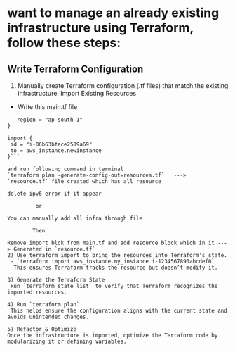 # want to manage an already existing infrastructure using Terraform, follow these steps:

## Write Terraform Configuration

1) Manually create Terraform configuration (.tf files) that match the existing infrastructure.
Import Existing Resources
 - Write this main.tf file

 ```provider "aws"{
    region = "ap-south-1"
}

import {
  id = "i-06b63bfece2589a69"
  to = aws_instance.newinstance
}```

and run following command in terminal 
`terraform plan -generate-config-out=resources.tf`   ---> `resource.tf` file created which has all resource

delete ipv6 error if it appear 
          
          or

You can manually add all infra through file 

         Then 

Remove import blok from main.tf and add resource block which in it ---> Generated in `resource.tf`
2) Use terraform import to bring the resources into Terraform's state.
  - `terraform import aws_instance.my_instance i-1234567890abcdef0`
   This ensures Terraform tracks the resource but doesn’t modify it.
   
3) Generate the Terraform State
  Run `terraform state list` to verify that Terraform recognizes the imported resources.

4) Run `terraform plan`
  This helps ensure the configuration aligns with the current state and avoids unintended changes.
  
5) Refactor & Optimize
Once the infrastructure is imported, optimize the Terraform code by modularizing it or defining variables.